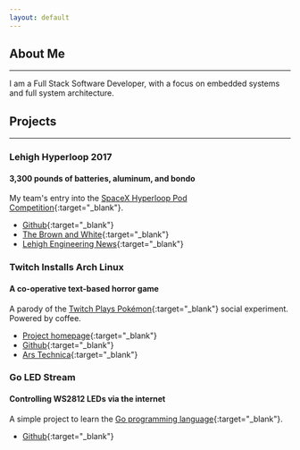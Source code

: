```yaml
---
layout: default
---
```


## About Me

---

I am a Full Stack Software Developer, with a focus on embedded systems and full system architecture.



## Projects

---

### Lehigh Hyperloop 2017

#### 3,300 pounds of batteries, aluminum, and bondo

My team's entry into the [SpaceX Hyperloop Pod Competition](https://en.wikipedia.org/wiki/Hyperloop_pod_competition#Competition_I:_January_2016_and_January_2017){:target="_blank"}.

- [Github](https://github.com/LehighHyperloop){:target="_blank"}
- [The Brown and White](https://thebrownandwhite.com/2017/02/09/lehigh-hyperloop-competition/){:target="_blank"}
- [Lehigh Engineering News](https://www.lehigh.edu/engineering/news/student/2017/20170131-hyperloop-competition-lehigh.html){:target="_blank"}


### Twitch Installs Arch Linux

#### A co-operative text-based horror game

A parody of the [Twitch Plays Pok&eacute;mon](https://en.wikipedia.org/wiki/Twitch_Plays_Pok%C3%A9mon){:target="_blank"} social experiment. Powered by coffee.

- [Project homepage](https://www.twitchinstalls.com/){:target="_blank"}
- [Github](https://github.com/twitchinstallsarchlinux){:target="_blank"}
- [Ars Technica](https://arstechnica.com/information-technology/2015/10/twitchs-latest-idiotic-adventure-installing-linux/){:target="_blank"}


### Go LED Stream

#### Controlling WS2812 LEDs via the internet

A simple project to learn the [Go programming language](https://golang.org/){:target="_blank"}.

- [Github](https://github.com/jbott/go-led-stream){:target="_blank"}
